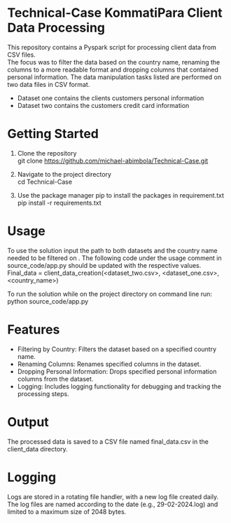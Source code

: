 # Technical-Case KommatiPara Client Data Processing
This repository contains a Pyspark script for processing client data from CSV files.  
The focus was to filter the data based on the country name, renaming the columns to 
a more readable format and dropping columns that contained personal information. The
data manipulation tasks listed are performed on two data files in CSV format. 
- Dataset one contains the clients customers personal information 
- Dataset two contains the customers credit card information

# Getting Started
1. Clone the repository  
git clone https://github.com/michael-abimbola/Technical-Case.git

2. Navigate to the project directory  
cd Technical-Case

3. Use the package manager pip to install the packages in requirement.txt   
pip install -r requirements.txt

# Usage  
To use the solution input the path to both datasets and the country name needed to be filtered on  . 
The following code under the usage comment in source_code/app.py should be updated with the respective values.    
Final_data = client_data_creation(<dataset_two.csv>, <dataset_one.csv>, <country_name>)  
  
To run the solution while on the project directory on command line run:  
python source_code/app.py

# Features
- Filtering by Country: Filters the dataset based on a specified country name.
- Renaming Columns: Renames specified columns in the dataset.
- Dropping Personal Information: Drops specified personal information columns from the dataset.
- Logging: Includes logging functionality for debugging and tracking the processing steps.

# Output
The processed data is saved to a CSV file named final_data.csv in the client_data directory. 

# Logging
Logs are stored in a rotating file handler, with a new log file created daily.     
The log files are named according to the date (e.g., 29-02-2024.log) and limited to a maximum size of 2048 bytes.